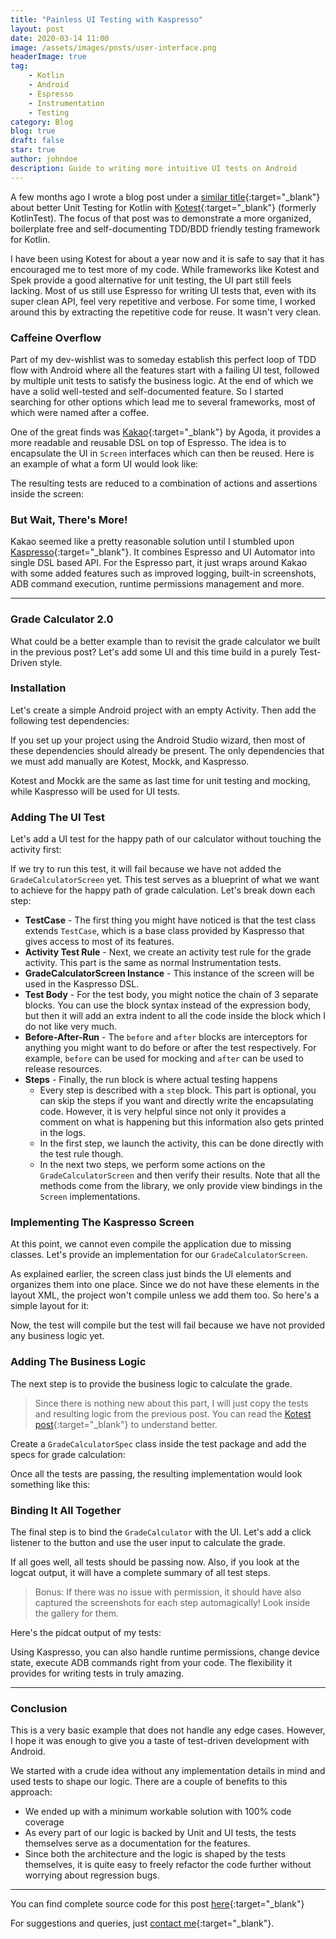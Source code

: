 ```yaml
---
title: "Painless UI Testing with Kaspresso"
layout: post
date: 2020-03-14 11:00
image: /assets/images/posts/user-interface.png
headerImage: true
tag:
    - Kotlin
    - Android
    - Espresso
    - Instrumentation
    - Testing
category: Blog
blog: true
draft: false
star: true
author: johndoe
description: Guide to writing more intuitive UI tests on Android
---
```


A few months ago I wrote a blog post under a [similar title](/android-spec-testing/){:target="_blank"} about better Unit Testing for Kotlin with [Kotest](https://github.com/kotest/kotest){:target="_blank"} (formerly KotlinTest). The focus of that post was to demonstrate a more organized, boilerplate free and self-documenting TDD/BDD friendly testing framework for Kotlin.

I have been using Kotest for about a year now and it is safe to say that it has encouraged me to test more of my code. While frameworks like Kotest and Spek provide a good alternative for unit testing, the UI part still feels lacking. Most of us still use Espresso for writing UI tests that, even with its super clean API, feel very repetitive and verbose. For some time, I worked around this by extracting the repetitive code for reuse. It wasn't very clean.

### Caffeine Overflow

Part of my dev-wishlist was to someday establish this perfect loop of TDD flow with Android where all the features start with a failing UI test, followed by multiple unit tests to satisfy the business logic. At the end of which we have a solid well-tested and self-documented feature. So I started searching for other options which lead me to several frameworks, most of which were named after a coffee.

One of the great finds was [Kakao](https://github.com/agoda-com/Kakao){:target="_blank"} by Agoda, it provides a more readable and reusable DSL on top of Espresso. The idea is to encapsulate the UI in `Screen` interfaces which can then be reused. Here is an example of what a form UI would look like:

<script src="https://gist.github.com/71d78d0048162b9fd744387c3dedcee0.js?file=FormScreen.kt"></script>

The resulting tests are reduced to a combination of actions and assertions inside the screen:

<script src="https://gist.github.com/71d78d0048162b9fd744387c3dedcee0.js?file=FormTest.kt"></script>

### But Wait, There's More!

Kakao seemed like a pretty reasonable solution until I stumbled upon [Kaspresso](https://github.com/KasperskyLab/Kaspresso){:target="_blank"}. It combines Espresso and UI Automator into single DSL based API. For the Espresso part, it just wraps around Kakao with some added features such as improved logging, built-in screenshots, ADB command execution, runtime permissions management and more.

---

### Grade Calculator 2.0

What could be a better example than to revisit the grade calculator we built in the previous post? Let's add some UI and this time build in a purely Test-Driven style.

### Installation

Let's create a simple Android project with an empty Activity. Then add the following test dependencies:

<script src="https://gist.github.com/71d78d0048162b9fd744387c3dedcee0.js?file=TestDeps.gradle"></script>

If you set up your project using the Android Studio wizard, then most of these dependencies should already be present. The only dependencies that we must add manually are Kotest, Mockk, and Kaspresso.

Kotest and Mockk are the same as last time for unit testing and mocking, while Kaspresso will be used for UI tests.

### Adding The UI Test

Let's add a UI test for the happy path of our calculator without touching the activity first:

<script src="https://gist.github.com/71d78d0048162b9fd744387c3dedcee0.js?file=GradeCalculatorUiTestStep1.kt"></script>

If we try to run this test, it will fail because we have not added the `GradeCalculatorScreen` yet. This test serves as a blueprint of what we want to achieve for the happy path of grade calculation. Let's break down each step:

- **TestCase** - The first thing you might have noticed is that the test class extends `TestCase`, which is a base class provided by Kaspresso that gives access to most of its features.
- **Activity Test Rule** - Next, we create an activity test rule for the grade activity. This part is the same as normal Instrumentation tests.
- **GradeCalculatorScreen Instance** - This instance of the screen will be used in the Kaspresso DSL.
- **Test Body** - For the test body, you might notice the chain of 3 separate blocks. You can use the block syntax instead of the expression body, but then it will add an extra indent to all the code inside the block which I do not like very much.
- **Before-After-Run** - The `before` and `after` blocks are interceptors for anything you might want to do before or after the test respectively. For example, `before` can be used for mocking and `after` can be used to release resources.
- **Steps** - Finally, the run block is where actual testing happens
  - Every step is described with a `step` block. This part is optional, you can skip the steps if you want and directly write the encapsulating code. However, it is very helpful since not only it provides a comment on what is happening but this information also gets printed in the logs.
  - In the first step, we launch the activity, this can be done directly with the test rule though.
  - In the next two steps, we perform some actions on the `GradeCalculatorScreen` and then verify their results. Note that all the methods come from the library, we only provide view bindings in the `Screen` implementations.

### Implementing The Kaspresso Screen

At this point, we cannot even compile the application due to missing classes. Let's provide an implementation for our `GradeCalculatorScreen`.

<script src="https://gist.github.com/71d78d0048162b9fd744387c3dedcee0.js?file=GradeCalculatorScreen.kt"></script>

As explained earlier, the screen class just binds the UI elements and organizes them into one place. Since we do not have these elements in the layout XML, the project won't compile unless we add them too. So here's a simple layout for it:

<script src="https://gist.github.com/71d78d0048162b9fd744387c3dedcee0.js?file=activity_grade_calculator.xml"></script>

Now, the test will compile but the test will fail because we have not provided any business logic yet.

### Adding The Business Logic

The next step is to provide the business logic to calculate the grade.

> Since there is nothing new about this part, I will just copy the tests and resulting logic from the previous post. You can read the [Kotest post](/android-spec-testing/){:target="_blank"} to understand better.

Create a `GradeCalculatorSpec` class inside the test package and add the specs for grade calculation:

<script src="https://gist.github.com/71d78d0048162b9fd744387c3dedcee0.js?file=GradeCalculatorSpec.kt"></script>

Once all the tests are passing, the resulting implementation would look something like this:

<script src="https://gist.github.com/71d78d0048162b9fd744387c3dedcee0.js?file=GradeCalculator.kt"></script>

### Binding It All Together

The final step is to bind the `GradeCalculator` with the UI. Let's add a click listener to the button and use the user input to calculate the grade. 

<script src="https://gist.github.com/71d78d0048162b9fd744387c3dedcee0.js?file=GradeCalculatorActivity.kt"></script>

If all goes well, all tests should be passing now. Also, if you look at the logcat output, it will have a complete summary of all test steps.

> Bonus: If there was no issue with permission, it should have also captured the screenshots for each step automagically! Look inside the gallery for them.

Here's the pidcat output of my tests:

<script src="https://gist.github.com/71d78d0048162b9fd744387c3dedcee0.js?file=TestOutput.txt"></script>

Using Kaspresso, you can also handle runtime permissions, change device state, execute ADB commands right from your code. The flexibility it provides for writing tests in truly amazing.

---

### Conclusion

This is a very basic example that does not handle any edge cases. However, I hope it was enough to give you a taste of test-driven development with Android.

We started with a crude idea without any implementation details in mind and used tests to shape our logic. There are a couple of benefits to this approach:

- We ended up with a minimum workable solution with 100% code coverage
- As every part of our logic is backed by Unit and UI tests, the tests themselves serve as a documentation for the features.
- Since both the architecture and the logic is shaped by the tests themselves, it is quite easy to freely refactor the code further without worrying about regression bugs.

---

You can find complete source code for this post [here](https://github.com/xuhaibahmad/Kaspresso-Testing-Demo){:target="_blank"}

For suggestions and queries, just [contact me](http://linkedin.com/in/xuhaibahmad){:target="\_blank"}.
